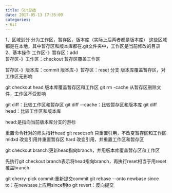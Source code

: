 ```yaml
---
title: Git总结
date: 2017-05-13 17:35:09
categories:
- Git
---
```

1、区域划分
分为工作区，暂存区，版本库（实际上后两者都是版本库）
这些区域都是在本地，其中暂存区和版本库都在.git文件夹中，工作区是当前修改的目录
2、基本操作
工作区-》暂存区：add  
暂存区-》工作区：checkout 暂存区覆盖工作区

暂存区-》版本库：commit
版本库-》暂存区：reset 分支 版本库覆盖暂存区，对工作区无影响

git checkout head 版本库覆盖暂存区和工作区
git rm -cache 从暂存区删除文件，工作区不受影响

git diff：比较工作区和暂存区
git diff --cache：比较暂存区和版本库
git diff head：比较工作区和版本库

head:是指向当前版本库分支的游标

重置命令针对的师头指针head
git reset:soft 只重置引用，不改变暂存区和工作区
          midxd 改变引用并重置暂存区
          hard 改变引用，并重置工作区和暂存区

git checkout branch:更新head指向branch，并用版本库覆盖暂存区和工作区

先执行git checkout branch表示将head指向branch，再执行reset相当于用reset覆盖branch


git cherry-pick commit:重新提交commit
git rebase --onto newbase since to：在newbase上应用since到to
git revert：反向提交



